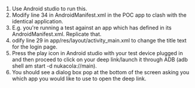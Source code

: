 1. Use Android studio to run this.
2. Modify line 34 in AndroidManifest.xml in the POC app to clash with the identical application.
3. E.g. you're running a test against an app which has <data android:scheme="Nukacola" android:host="main"/> defined in its AndroidManifest.xml. Replicate that.
4. odify line 29 in app/res/layout/activity_main.xml to change the title text for the login page.
5. Press the play icon in Android studio with your test device plugged in and then proceed to click on your deep link/launch it through ADB (adb shell am start -d nukacola://main).
6. You should see a dialog box pop at the bottom of the screen asking you which app you would like to use to open the deep link. 
